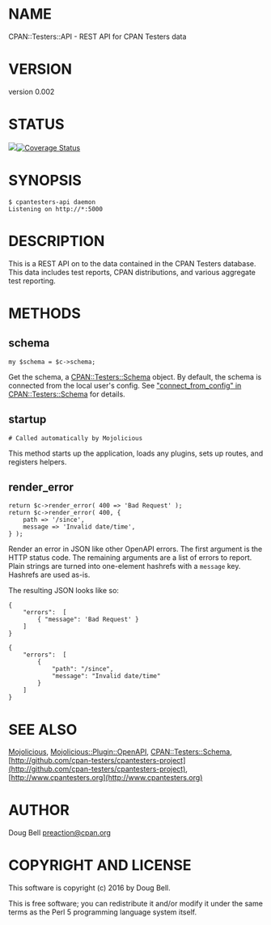 # NAME

CPAN::Testers::API - REST API for CPAN Testers data

# VERSION

version 0.002

# STATUS

<a href="https://travis-ci.org/cpan-testers/cpantesters-api"><img src="https://travis-ci.org/cpan-testers/cpantesters-api.svg?branch=master"></a><a href="https://coveralls.io/r/cpan-testers/cpantesters-api"><img src="https://coveralls.io/repos/cpan-testers/CPAN-Testers-API/badge.png" alt="Coverage Status" /></a>

# SYNOPSIS

    $ cpantesters-api daemon
    Listening on http://*:5000

# DESCRIPTION

This is a REST API on to the data contained in the CPAN Testers
database. This data includes test reports, CPAN distributions, and
various aggregate test reporting.

# METHODS

## schema

    my $schema = $c->schema;

Get the schema, a [CPAN::Testers::Schema](https://metacpan.org/pod/CPAN::Testers::Schema) object. By default, the
schema is connected from the local user's config. See
["connect\_from\_config" in CPAN::Testers::Schema](https://metacpan.org/pod/CPAN::Testers::Schema#connect_from_config) for details.

## startup

    # Called automatically by Mojolicious

This method starts up the application, loads any plugins, sets up routes,
and registers helpers.

## render\_error

    return $c->render_error( 400 => 'Bad Request' );
    return $c->render_error( 400, {
        path => '/since',
        message => 'Invalid date/time',
    } );

Render an error in JSON like other OpenAPI errors. The first argument
is the HTTP status code. The remaining arguments are a list of errors
to report. Plain strings are turned into one-element hashrefs with a
`message` key. Hashrefs are used as-is.

The resulting JSON looks like so:

    {
        "errors":  [
            { "message": 'Bad Request' }
        ]
    }

    {
        "errors":  [
            {
                "path": "/since",
                "message": "Invalid date/time"
            }
        ]
    }

# SEE ALSO

[Mojolicious](https://metacpan.org/pod/Mojolicious), [Mojolicious::Plugin::OpenAPI](https://metacpan.org/pod/Mojolicious::Plugin::OpenAPI),
[CPAN::Testers::Schema](https://metacpan.org/pod/CPAN::Testers::Schema),
[http://github.com/cpan-testers/cpantesters-project](http://github.com/cpan-testers/cpantesters-project),
[http://www.cpantesters.org](http://www.cpantesters.org)

# AUTHOR

Doug Bell <preaction@cpan.org>

# COPYRIGHT AND LICENSE

This software is copyright (c) 2016 by Doug Bell.

This is free software; you can redistribute it and/or modify it under
the same terms as the Perl 5 programming language system itself.
